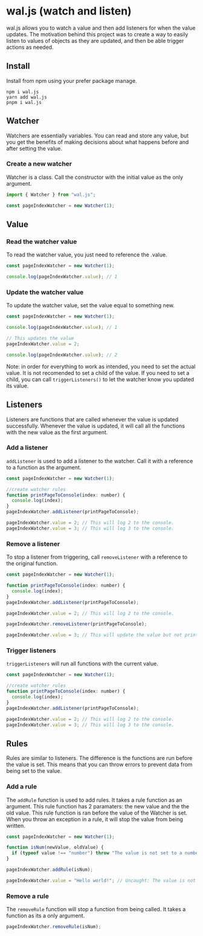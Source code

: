 # wal.js (watch and listen)

wal.js allows you to watch a value and then add listeners for when the value updates. The motivation behind this project was to create a way to easily listen to values of objects as they are updated, and then be able trigger actions as needed.

## Install

Install from npm using your prefer package manage.

```
npm i wal.js
yarn add wal.js
pnpm i wal.js
```

## Watcher

Watchers are essentially variables. You can read and store any value, but you get the benefits of making decisions about what happens before and after setting the value.

### Create a new watcher

Watcher is a class. Call the constructor with the initial value as the only argument.

```javascript
import { Watcher } from "wal.js";

const pageIndexWatcher = new Watcher(1);
```

## Value

### Read the watcher value

To read the watcher value, you just need to reference the .value.

```javascript
const pageIndexWatcher = new Watcher(1);

console.log(pageIndexWatcher.value); // 1
```

### Update the watcher value

To update the watcher value, set the value equal to something new.

```javascript
const pageIndexWatcher = new Watcher(1);

console.log(pageIndexWatcher.value); // 1

// This updates the value
pageIndexWatcher.value = 2;

console.log(pageIndexWatcher.value); // 2
```

Note: in order for everything to work as intended, you need to set the actual value. It is not recomended to set a child of the value. If you need to set a child, you can call `triggerListeners()` to let the watcher know you updated its value.

## Listeners

Listeners are functions that are called whenever the value is updated successfully. Whenever the value is updated, it will call all the functions with the new value as the first argument.

### Add a listener

`addListener` is used to add a listener to the watcher. Call it with a reference to a function as the argument.

```javascript
const pageIndexWatcher = new Watcher(1);

//create watcher rules
function printPageToConsole(index: number) {
  console.log(index);
}
pageIndexWatcher.addListener(printPageToConsole);

pageIndexWatcher.value = 2; // This will log 2 to the console.
pageIndexWatcher.value = 3; // This will log 3 to the console.
```

### Remove a listener

To stop a listener from triggering, call `removeListener` with a reference to the original function.

```javascript
const pageIndexWatcher = new Watcher(1);

function printPageToConsole(index: number) {
  console.log(index);
}
pageIndexWatcher.addListener(printPageToConsole);

pageIndexWatcher.value = 2; // This will log 2 to the console.

pageIndexWatcher.removeListener(printPageToConsole);

pageIndexWatcher.value = 3; // This will update the value but not print to console
```

### Trigger listeners

`triggerListeners` will run all functions with the current value.

```javascript
const pageIndexWatcher = new Watcher(1);

//create watcher rules
function printPageToConsole(index: number) {
  console.log(index);
}
pageIndexWatcher.addListener(printPageToConsole);

pageIndexWatcher.value = 2; // This will log 2 to the console.
pageIndexWatcher.value = 3; // This will log 3 to the console.
```

## Rules

Rules are similar to listeners. The difference is the functions are run before the value is set. This means that you can throw errors to prevent data from being set to the value.

### Add a rule

The `addRule` function is used to add rules. It takes a rule function as an argument. This rule function has 2 paramaters: the new value and the the old value. This rule function is ran before the value of the Watcher is set. When you throw an exception in a rule, it will stop the value from being written.

```javascript
const pageIndexWatcher = new Watcher(1);

function isNum(newValue, oldValue) {
  if (typeof value !== "number") throw "The value is not set to a number";
}

pageIndexWatcher.addRule(isNum);

pageIndexWatcher.value = "Hello world!"; // Uncaught: The value is not set to a number
```

### Remove a rule

The `removeRule` function will stop a function from being called. It takes a function as its a only argument.

```javascript
pageIndexWatcher.removeRule(isNum);
```
